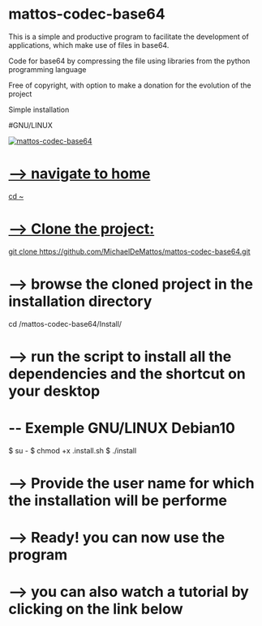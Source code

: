 # mattos-codec-base64

This is a simple and productive program to facilitate 
the development of applications, which make use of files in base64.

Code for base64 by compressing the file using libraries from the python programming language

Free of copyright, with option to make a donation for the evolution of the project

Simple installation

#GNU/LINUX

<html>
  <body>
   <a href="https://i.imgur.com/t1b8j4e.png" title="HTML link image">
       <img alt="mattos-codec-base64" src="https://i.imgur.com/t1b8j4e.png"
   </body>
</html>

# --> navigate to home
cd ~
# --> Clone the project:
git clone https://github.com/MichaelDeMattos/mattos-codec-base64.git

# --> browse the cloned project in the installation directory
cd /mattos-codec-base64/Install/

# --> run the script to install all the dependencies and the shortcut on your desktop
# -- Exemple GNU/LINUX Debian10
$ su -
$ chmod +x .install.sh
$ ./install
# --> Provide the user name for which the installation will be performe
# --> Ready! you can now use the program

# --> you can also watch a tutorial by clicking on the link below

